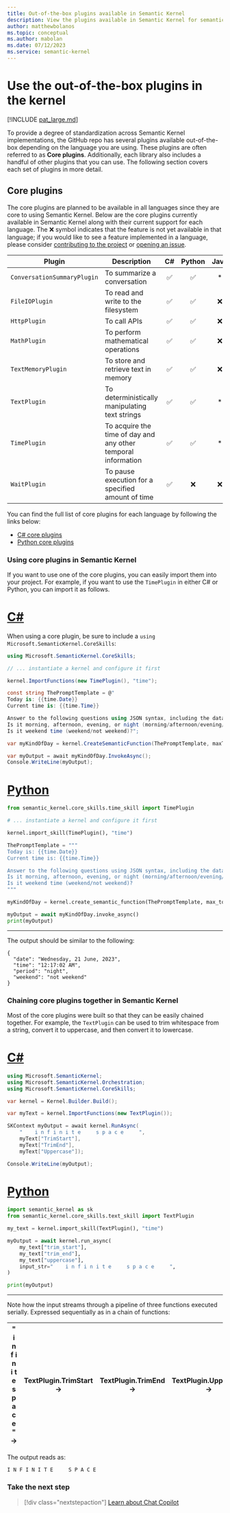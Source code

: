 ```yaml
---
title: Out-of-the-box plugins available in Semantic Kernel
description: View the plugins available in Semantic Kernel for semantic and native functions.
author: matthewbolanos
ms.topic: conceptual
ms.author: mabolan
ms.date: 07/12/2023
ms.service: semantic-kernel
---
```

# Use the out-of-the-box plugins in the kernel

[!INCLUDE [pat_large.md](../../includes/pat_large.md)]

To provide a degree of standardization across Semantic Kernel implementations, the GitHub repo has several plugins available out-of-the-box depending on the language you are using. These plugins are often referred to as **Core plugins**. Additionally, each library also includes a handful of other plugins that you can use. The following section covers each set of plugins in more detail.

## Core plugins
The core plugins are planned to be available in all languages since they are core to using Semantic Kernel. Below are the core plugins currently available in Semantic Kernel along with their current support for each language. The ❌ symbol indicates that the feature is not yet available in that language; if you would like to see a feature implemented in a language, please consider [contributing to the project](../../get-started/contributing.md) or [opening an issue](../../get-started/contributing.md#reporting-issues).

| Plugin | Description | C# | Python | Java |
| --- | --- | :------:|:----: | :----: |
| `ConversationSummaryPlugin` | To summarize a conversation | ✅ | ✅ | * |
| `FileIOPlugin` | To read and write to the filesystem | ✅ | ✅ | ❌ |
| `HttpPlugin` | To call APIs | ✅ | ✅ | ❌ |
| `MathPlugin` | To perform mathematical operations | ✅ | ✅ | ❌ |
| `TextMemoryPlugin` | To store and retrieve text in memory | ✅ | ✅ | ❌ |
| `TextPlugin` | To deterministically manipulating text strings | ✅ | ✅ | * |
| `TimePlugin` | To acquire the time of day and any other temporal information | ✅ | ✅ | * |
| `WaitPlugin` | To pause execution for a specified amount of time | ✅ | ❌ | ❌ |

You can find the full list of core plugins for each language by following the links below:
- [C# core plugins](https://github.com/microsoft/semantic-kernel/tree/main/dotnet/src/Skills/Skills.Core)
- [Python core plugins](https://github.com/microsoft/semantic-kernel/tree/main/python/semantic_kernel/core_skills)

### Using core plugins in Semantic Kernel
If you want to use one of the core plugins, you can easily import them into your project. For example, if you want to use the `TimePlugin` in either C# or Python, you can import it as follows.

# [C#](#tab/Csharp)

When using a core plugin, be sure to include a `using Microsoft.SemanticKernel.CoreSkills`:

```csharp
using Microsoft.SemanticKernel.CoreSkills;

// ... instantiate a kernel and configure it first

kernel.ImportFunctions(new TimePlugin(), "time");

const string ThePromptTemplate = @"
Today is: {{time.Date}}
Current time is: {{time.Time}}

Answer to the following questions using JSON syntax, including the data used.
Is it morning, afternoon, evening, or night (morning/afternoon/evening/night)?
Is it weekend time (weekend/not weekend)?";

var myKindOfDay = kernel.CreateSemanticFunction(ThePromptTemplate, maxTokens: 150);

var myOutput = await myKindOfDay.InvokeAsync();
Console.WriteLine(myOutput);
```


# [Python](#tab/python)

```python
from semantic_kernel.core_skills.time_skill import TimePlugin

# ... instantiate a kernel and configure it first

kernel.import_skill(TimePlugin(), "time")

ThePromptTemplate = """
Today is: {{time.Date}}
Current time is: {{time.Time}}

Answer to the following questions using JSON syntax, including the data used.
Is it morning, afternoon, evening, or night (morning/afternoon/evening/night)?
Is it weekend time (weekend/not weekend)?
"""

myKindOfDay = kernel.create_semantic_function(ThePromptTemplate, max_tokens=150)

myOutput = await myKindOfDay.invoke_async()
print(myOutput)

```
---

The output should be similar to the following:

```resulting-output
{
  "date": "Wednesday, 21 June, 2023",
  "time": "12:17:02 AM",
  "period": "night",
  "weekend": "not weekend"
}
```

### Chaining core plugins together in Semantic Kernel
Most of the core plugins were built so that they can be easily chained together. For example, the `TextPlugin` can be used to trim whitespace from a string, convert it to uppercase, and then convert it to lowercase.


# [C#](#tab/Csharp)

```csharp
using Microsoft.SemanticKernel;
using Microsoft.SemanticKernel.Orchestration;
using Microsoft.SemanticKernel.CoreSkills;

var kernel = Kernel.Builder.Build();

var myText = kernel.ImportFunctions(new TextPlugin());

SKContext myOutput = await kernel.RunAsync(
    "    i n f i n i t e     s p a c e     ",
    myText["TrimStart"],
    myText["TrimEnd"],
    myText["Uppercase"]);

Console.WriteLine(myOutput);
```


# [Python](#tab/python)

```python
import semantic_kernel as sk
from semantic_kernel.core_skills.text_skill import TextPlugin

my_text = kernel.import_skill(TextPlugin(), "time")

myOutput = await kernel.run_async(
    my_text["trim_start"],
    my_text["trim_end"],
    my_text["uppercase"],
    input_str="    i n f i n i t e     s p a c e     ",
)

print(myOutput)
```
---


Note how the input streams through a pipeline of three functions executed serially. Expressed sequentially as in a chain of functions:

| "   i n f i n i t e    s p a c e    " → | TextPlugin.TrimStart → | TextPlugin.TrimEnd → | TextPlugin.Uppercase → |
|---|---|---|---|

The output reads as:

`I N F I N I T E     S P A C E`


### Take the next step

> [!div class="nextstepaction"]
> [Learn about Chat Copilot](../../chat-copilot/index.md)
